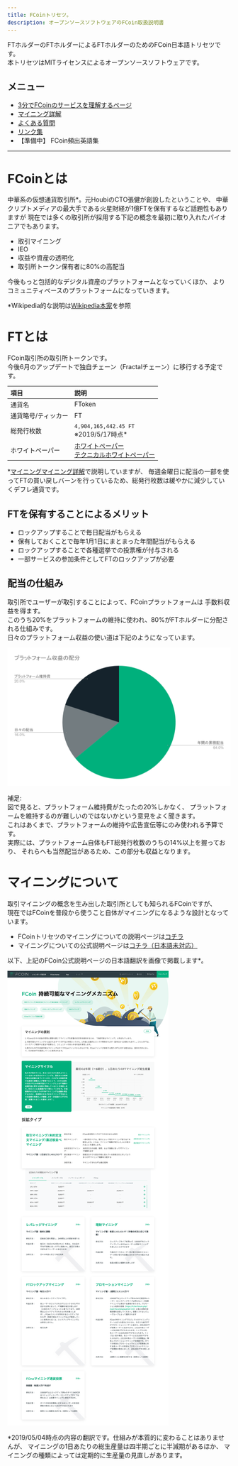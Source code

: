 ```yaml
---
title: FCoinトリセツ。
description: オープンソースソフトウェアのFCoin取扱説明書
---
```


FTホルダーのFTホルダーによるFTホルダーのためのFCoin日本語トリセツです。  
本トリセツはMITライセンスによるオープンソースソフトウェアです。

## メニュー

- [3分でFCoinのサービスを理解するページ](./3minutes-fcoin.html)
- [マイニング詳解](./about-mining.md)
- [よくある質問](./faq.html)
- [リンク集](./link.html)
- 【準備中】 FCoin頻出英語集

---

# FCoinとは

中華系の仮想通貨取引所*。元HoubiのCTO張健が創設したということや、
中華クリプトメディアの最大手である火星財経が1億FTを保有するなど話題性もありますが
現在では多くの取引所が採用する下記の概念を最初に取り入れたパイオニアでもあります。

- 取引マイニング
- IEO
- 収益や資産の透明化
- 取引所トークン保有者に80%の高配当

今後もっと包括的なデジタル資産のプラットフォームとなっていくほか、
よりコミュニティベースのプラットフォームになっていきます。

*Wikipedia的な説明は[Wikipedia本家](https://ja.wikipedia.org/wiki/FCoin)を参照

# FTとは

FCoin取引所の取引所トークンです。  
今後6月のアップデートで独自チェーン（Fractalチェーン）に移行する予定です。

| 項目         | 説明          |
|:-------------|:------------------|
| 通貨名          | FToken |
| 通貨略号/ティッカー | FT   |
| 総発行枚数           | `4,904,165,442.45 FT` <br>※2019/5/17時点*      |
| ホワイトペーパー           | <a href="https://fractalproject.com/assets/pdf/fractal-whitepaper-en.pdf" target="_brank">ホワイトペーパー</a><br><a href="https://fractalproject.com/assets/pdf/fractal-technical-whitepaper-en.pdf" target="_brank">テクニカルホワイトペーパー</a> |

*[マイニングマイニング詳解](./about-mining.md#マイニングで配られるFTはどこから来るのか)で説明していますが、
毎週金曜日に配当の一部を使ってFTの買い戻しバーンを行っているため、総発行枚数は緩やかに減少していくデフレ通貨です。

## FTを保有することによるメリット

- ロックアップすることで毎日配当がもらえる
- 保有しておくことで毎年1月1日にまとまった年間配当がもらえる
- ロックアップすることで各種選挙での投票権が付与される
- 一部サービスの参加条件としてFTのロックアップが必要

## 配当の仕組み

取引所でユーザーが取引することによって、FCoinプラットフォームは
手数料収益を得ます。  
このうち20%をプラットフォームの維持に使われ、80%がFTホルダーに分配される仕組みです。  
日々のプラットフォーム収益の使い道は下記のようになっています。

![収益分配比率](./images/revenue-share-ratio.png)

補足:  
図で見ると、プラットフォーム維持費がたったの20%しかなく、
プラットフォームを維持するのが難しいのではないかという意見をよく聞きます。  
これはあくまで、プラットフォームの維持や広告宣伝等にのみ使われる予算です。  
実際には、プラットフォーム自体もFT総発行枚数のうちの14%以上を握っており、
それらへも当然配当があるため、この部分も収益となります。  


# マイニングについて

取引マイニングの概念を生み出した取引所としても知られるFCoinですが、  
現在ではFCoinを普段から使うこと自体がマイニングになるような設計となっています。

- FCoinトリセツのマイニングについての説明ページは[コチラ](./about-mining.md)
- マイニングについての公式説明ページは[コチラ（日本語未対応）](https://www.fcoin.com/mining) 

以下、上記のFCoin公式説明ページの日本語翻訳を画像で掲載します*。  

![マイニングについて](./images/about-mining.png)

*2019/05/04時点の内容の翻訳です。仕組みが本質的に変わることはありませんが、
マイニングの1日あたりの総生産量は四半期ごとに半減期があるほか、
マイニングの種類によっては定期的に生産量の見直しがあります。
